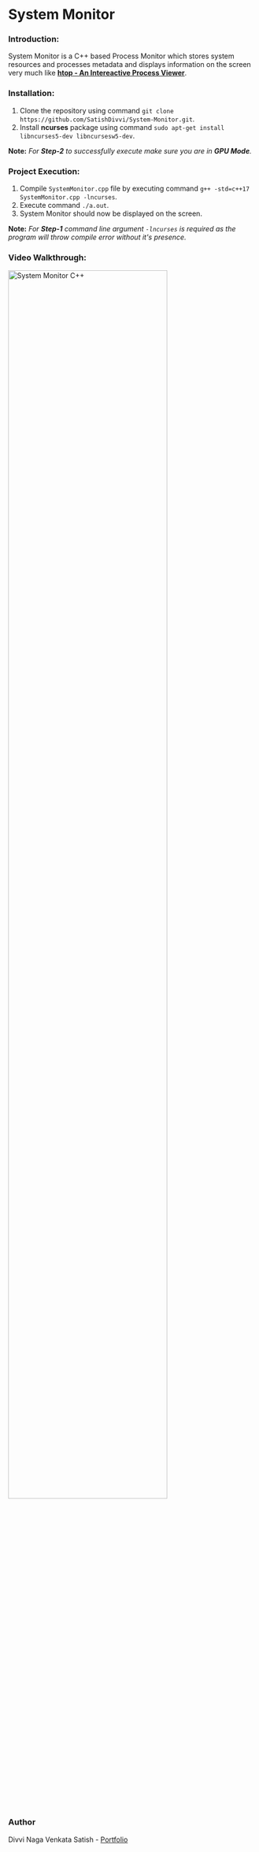 # System Monitor

### Introduction:

System Monitor is a C++ based Process Monitor which stores system resources and processes metadata and displays information on the screen very much like [**htop - An Intereactive Process Viewer**](https://hisham.hm/htop/).

### Installation:

1. Clone the repository using command `git clone https://github.com/SatishDivvi/System-Monitor.git`.
2. Install **ncurses** package using command `sudo apt-get install libncurses5-dev libncursesw5-dev`.

**Note:** _For **Step-2** to successfully execute make sure you are in **GPU Mode**._ 

### Project Execution:

1. Compile `SystemMonitor.cpp` file by executing command `g++ -std=c++17 SystemMonitor.cpp -lncurses`.
2. Execute command `./a.out`.
3. System Monitor should now be displayed on the screen.

**Note:** _For **Step-1** command line argument `-lncurses` is required as the program will throw compile error without it's presence._

### Video Walkthrough:

<img src="https://i.imgur.com/gNTdDjQ.gif" title="System Monitor" width="80%" alt="System Monitor C++" />

### Author

Divvi Naga Venkata Satish - [Portfolio](https://satishdivvi.github.io)